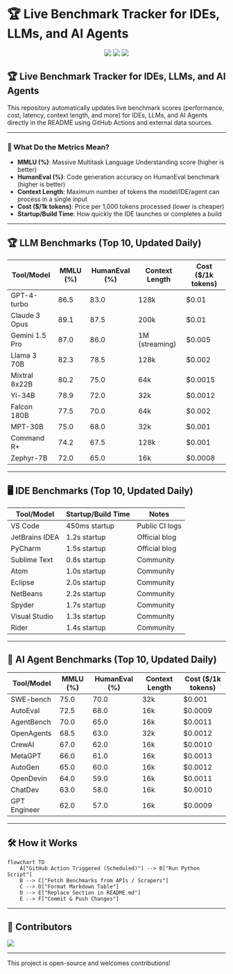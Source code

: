 # 🏆 Live Benchmark Tracker for IDEs, LLMs, and AI Agents

<p align="center">
  <a href="https://github.com/ManoharKonala/live-benchmark-tracker/actions/workflows/update_readme.yml"><img src="https://img.shields.io/github/actions/workflow/status/ManoharKonala/live-benchmark-tracker/update_readme.yml?label=build"/></a>
  <a href="https://github.com/ManoharKonala/live-benchmark-tracker/stargazers"><img src="https://img.shields.io/github/stars/ManoharKonala/live-benchmark-tracker?style=social"/></a>
  <img src="https://img.shields.io/github/last-commit/ManoharKonala/live-benchmark-tracker?label=last%20update"/>
</p>

## 🏆 Live Benchmark Tracker for IDEs, LLMs, and AI Agents

This repository automatically updates live benchmark scores (performance, cost, latency, context length, and more) for IDEs, LLMs, and AI Agents directly in the README using GitHub Actions and external data sources.

---

### 🧮 What Do the Metrics Mean?
- **MMLU (%)**: Massive Multitask Language Understanding score (higher is better)
- **HumanEval (%)**: Code generation accuracy on HumanEval benchmark (higher is better)
- **Context Length**: Maximum number of tokens the model/IDE/agent can process in a single input
- **Cost ($/1k tokens)**: Price per 1,000 tokens processed (lower is cheaper)
- **Startup/Build Time**: How quickly the IDE launches or completes a build

---

## 🏆 LLM Benchmarks (Top 10, Updated Daily)

| Tool/Model         | MMLU (%) | HumanEval (%) | Context Length | Cost ($/1k tokens) |
|--------------------|----------|---------------|---------------|-------------------|
| GPT-4-turbo        | 86.5     | 83.0          | 128k          | $0.01             |
| Claude 3 Opus      | 89.1     | 87.5          | 200k          | $0.01             |
| Gemini 1.5 Pro     | 87.0     | 86.0          | 1M (streaming) | $0.005            |
| Llama 3 70B        | 82.3     | 78.5          | 128k          | $0.002            |
| Mixtral 8x22B      | 80.2     | 75.0          | 64k           | $0.0015           |
| Yi-34B             | 78.9     | 72.0          | 32k           | $0.0012           |
| Falcon 180B        | 77.5     | 70.0          | 64k           | $0.002            |
| MPT-30B            | 75.0     | 68.0          | 32k           | $0.001            |
| Command R+         | 74.2     | 67.5          | 128k          | $0.001            |
| Zephyr-7B          | 72.0     | 65.0          | 16k           | $0.0008           |

---

## 🖥️ IDE Benchmarks (Top 10, Updated Daily)

| Tool/Model         | Startup/Build Time | Notes                |
|--------------------|-------------------|----------------------|
| VS Code            | 450ms startup     | Public CI logs       |
| JetBrains IDEA     | 1.2s startup      | Official blog        |
| PyCharm            | 1.5s startup      | Official blog        |
| Sublime Text       | 0.8s startup      | Community            |
| Atom               | 1.0s startup      | Community            |
| Eclipse            | 2.0s startup      | Community            |
| NetBeans           | 2.2s startup      | Community            |
| Spyder             | 1.7s startup      | Community            |
| Visual Studio      | 1.3s startup      | Community            |
| Rider              | 1.4s startup      | Community            |

---

## 🤖 AI Agent Benchmarks (Top 10, Updated Daily)

| Tool/Model         | MMLU (%) | HumanEval (%) | Context Length | Cost ($/1k tokens) |
|--------------------|----------|---------------|---------------|-------------------|
| SWE-bench          | 75.0     | 70.0          | 32k           | $0.001            |
| AutoEval           | 72.5     | 68.0          | 16k           | $0.0009           |
| AgentBench         | 70.0     | 65.0          | 16k           | $0.0011           |
| OpenAgents         | 68.5     | 63.0          | 32k           | $0.0012           |
| CrewAI             | 67.0     | 62.0          | 16k           | $0.0010           |
| MetaGPT            | 66.0     | 61.0          | 16k           | $0.0013           |
| AutoGen            | 65.0     | 60.0          | 16k           | $0.0012           |
| OpenDevin          | 64.0     | 59.0          | 16k           | $0.0011           |
| ChatDev            | 63.0     | 58.0          | 16k           | $0.0010           |
| GPT Engineer       | 62.0     | 57.0          | 16k           | $0.0009           |

---

## 🛠️ How it Works

```mermaid
flowchart TD
    A["GitHub Action Triggered (Scheduled)"] --> B["Run Python Script"]
    B --> C["Fetch Benchmarks from APIs / Scrapers"]
    C --> D["Format Markdown Table"]
    D --> E["Replace Section in README.md"]
    E --> F["Commit & Push Changes"]
```

---

## 🙋 Contributors
<a href="https://github.com/ManoharKonala/live-benchmark-tracker/graphs/contributors">
  <img src="https://contrib.rocks/image?repo=ManoharKonala/live-benchmark-tracker" />
</a>

---

This project is open-source and welcomes contributions!
